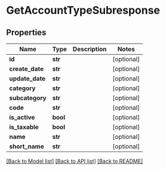 # GetAccountTypeSubresponse

## Properties
Name | Type | Description | Notes
------------ | ------------- | ------------- | -------------
**id** | **str** |  | [optional] 
**create_date** | **str** |  | [optional] 
**update_date** | **str** |  | [optional] 
**category** | **str** |  | [optional] 
**subcategory** | **str** |  | [optional] 
**code** | **str** |  | [optional] 
**is_active** | **bool** |  | [optional] 
**is_taxable** | **bool** |  | [optional] 
**name** | **str** |  | [optional] 
**short_name** | **str** |  | [optional] 

[[Back to Model list]](../README.md#documentation-for-models) [[Back to API list]](../README.md#documentation-for-api-endpoints) [[Back to README]](../README.md)


